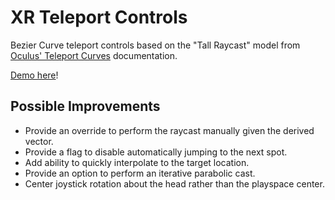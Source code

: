 # XR Teleport Controls

Bezier Curve teleport controls based on the "Tall Raycast" model from [Oculus' Teleport Curves](https://developer.oculus.com/blog/teleport-curves-with-the-gear-vr-controller/) documentation.

[Demo here](https://gkjohnson.github.io/webxr-sandbox/teleport-controls/)!

## Possible Improvements

- Provide an override to perform the raycast manually given the derived vector.
- Provide a flag to disable automatically jumping to the next spot.
- Add ability to quickly interpolate to the target location.
- Provide an option to perform an iterative parabolic cast.
- Center joystick rotation about the head rather than the playspace center.
